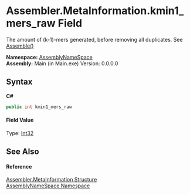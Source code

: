 # Assembler.MetaInformation.kmin1_mers_raw Field
 

The amount of (k-1)-mers generated, before removing all duplicates. See <a href="3b15cb13-a567-503e-0a54-1b79a5e9b70a">Assemble()</a>

**Namespace:**&nbsp;<a href="6bcc80ef-5cfd-db5f-1eb2-7297d1c16397">AssemblyNameSpace</a><br />**Assembly:**&nbsp;Main (in Main.exe) Version: 0.0.0.0

## Syntax

**C#**<br />
``` C#
public int kmin1_mers_raw
```


#### Field Value
Type: <a href="http://msdn2.microsoft.com/en-us/library/td2s409d" target="_blank">Int32</a>

## See Also


#### Reference
<a href="4767f8b5-e52e-522b-5527-d518969305dd">Assembler.MetaInformation Structure</a><br /><a href="6bcc80ef-5cfd-db5f-1eb2-7297d1c16397">AssemblyNameSpace Namespace</a><br />